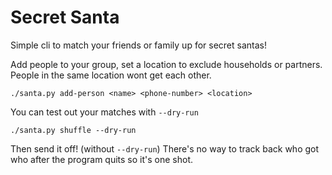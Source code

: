 Secret Santa
=============

Simple cli to match your friends or family up for secret santas!

Add people to your group, set a location to exclude households or partners. People in the same location wont get each other.

```shell
./santa.py add-person <name> <phone-number> <location>
```

You can test out your matches with `--dry-run`

```shell
./santa.py shuffle --dry-run
```

Then send it off! (without `--dry-run`) There's no way to track back who got who after the program quits so it's one shot.

